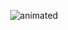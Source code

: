 <p align="center">
  <img src="https://media.giphy.com/media/xT5LMvTWblNaHIR3dm/giphy.gif" alt="animated" />
</p>